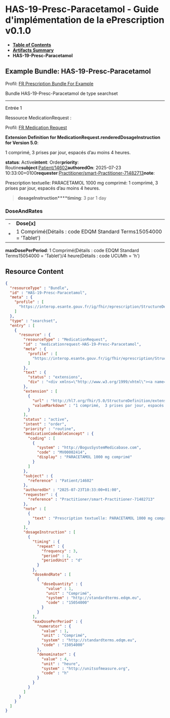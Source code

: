 # HAS-19-Presc-Paracetamol - Guide d'implémentation de la ePrescription v0.1.0

* [**Table of Contents**](toc.md)
* [**Artifacts Summary**](artifacts.md)
* **HAS-19-Presc-Paracetamol**

## Example Bundle: HAS-19-Presc-Paracetamol

Profil: [FR Prescription Bundle For Example](StructureDefinition-fr-prescription-bundle-for-example.md)

Bundle HAS-19-Presc-Paracetamol de type searchset

-------

Entrée 1

Ressource MedicationRequest :

> 

Profil: [FR Medication Request](StructureDefinition-fr-medicationrequest.md)

**Extension Definition for MedicationRequest.renderedDosageInstruction for Version 5.0**:

1 comprimé, 3 prises par jour, espacés d’au moins 4 heures.

**status**: Active**intent**: Order**priority**: Routine**subject**:[Patient/14602](Patient/14602)**authoredOn**: 2025-07-23 10:33:00+0100**requester**:[Practitioner/smart-Practitioner-71482713](Practitioner/smart-Practitioner-71482713)**note**:
> 

Prescription textuelle: PARACETAMOL 1000 mg comprimé: 1 comprimé, 3 prises par jour, espacés d’au moins 4 heures.


> **dosageInstruction****timing**: 3 par 1 day

### DoseAndRates

| | |
| :--- | :--- |
| - | **Dose[x]** |
| * | 1 Comprimé(Détails : code EDQM Standard Terms15054000 = 'Tablet') |

**maxDosePerPeriod**: 1 Comprimé(Détails : code EDQM Standard Terms15054000 = 'Tablet')/4 heure(Détails : code UCUMh = 'h')



## Resource Content

```json
{
  "resourceType" : "Bundle",
  "id" : "HAS-19-Presc-Paracetamol",
  "meta" : {
    "profile" : [
      "https://interop.esante.gouv.fr/ig/fhir/eprescription/StructureDefinition/fr-prescription-bundle-for-example"
    ]
  },
  "type" : "searchset",
  "entry" : [
    {
      "resource" : {
        "resourceType" : "MedicationRequest",
        "id" : "medicationrequest-HAS-19-Presc-Paracetamol",
        "meta" : {
          "profile" : [
            "https://interop.esante.gouv.fr/ig/fhir/eprescription/StructureDefinition/fr-medicationrequest"
          ]
        },
        "text" : {
          "status" : "extensions",
          "div" : "<div xmlns=\"http://www.w3.org/1999/xhtml\"><a name=\"MedicationRequest_medicationrequest-HAS-19-Presc-Paracetamol\"> </a><p class=\"res-header-id\"><b>Narratif généré : PrescriptionMédicamenteuseTODO medicationrequest-HAS-19-Presc-Paracetamol</b></p><a name=\"medicationrequest-HAS-19-Presc-Paracetamol\"> </a><a name=\"hcmedicationrequest-HAS-19-Presc-Paracetamol\"> </a><div style=\"display: inline-block; background-color: #d9e0e7; padding: 6px; margin: 4px; border: 1px solid #8da1b4; border-radius: 5px; line-height: 60%\"><p style=\"margin-bottom: 0px\"/><p style=\"margin-bottom: 0px\">Profil: <a href=\"StructureDefinition-fr-medicationrequest.html\">FR Medication Request</a></p></div><p><b>Extension Definition for MedicationRequest.renderedDosageInstruction for Version 5.0</b>: </p><div><p>1 comprimé,  3 prises par jour, espacés d’au moins 4 heures.</p>\n</div><p><b>status</b>: Active</p><p><b>intent</b>: Order</p><p><b>priority</b>: Routine</p><p><b>medication</b>: <span title=\"Codes :{http://BogusSystemMedicabase.com MV00002414}\">PARACETAMOL 1000 mg comprimé</span></p><p><b>subject</b>: <a href=\"Patient/14602\">Patient/14602</a></p><p><b>authoredOn</b>: 2025-07-23 10:33:00+0100</p><p><b>requester</b>: <a href=\"Practitioner/smart-Practitioner-71482713\">Practitioner/smart-Practitioner-71482713</a></p><p><b>note</b>: </p><blockquote><div><p>Prescription textuelle: PARACETAMOL 1000 mg comprimé: 1 comprimé,  3 prises par jour, espacés d’au moins 4 heures.</p>\n</div></blockquote><blockquote><p><b>dosageInstruction</b></p><p><b>timing</b>: 3 par 1 day</p><h3>DoseAndRates</h3><table class=\"grid\"><tr><td style=\"display: none\">-</td><td><b>Dose[x]</b></td></tr><tr><td style=\"display: none\">*</td><td>1 Comprimé<span style=\"background: LightGoldenRodYellow\"> (Détails : code EDQM Standard Terms15054000 = 'Tablet')</span></td></tr></table><p><b>maxDosePerPeriod</b>: 1 Comprimé<span style=\"background: LightGoldenRodYellow\"> (Détails : code EDQM Standard Terms15054000 = 'Tablet')</span>/4 heure<span style=\"background: LightGoldenRodYellow\"> (Détails : code UCUMh = 'h')</span></p></blockquote></div>"
        },
        "extension" : [
          {
            "url" : "http://hl7.org/fhir/5.0/StructureDefinition/extension-MedicationRequest.renderedDosageInstruction",
            "valueMarkdown" : "1 comprimé,  3 prises par jour, espacés d’au moins 4 heures."
          }
        ],
        "status" : "active",
        "intent" : "order",
        "priority" : "routine",
        "medicationCodeableConcept" : {
          "coding" : [
            {
              "system" : "http://BogusSystemMedicabase.com",
              "code" : "MV00002414",
              "display" : "PARACETAMOL 1000 mg comprimé"
            }
          ]
        },
        "subject" : {
          "reference" : "Patient/14602"
        },
        "authoredOn" : "2025-07-23T10:33:00+01:00",
        "requester" : {
          "reference" : "Practitioner/smart-Practitioner-71482713"
        },
        "note" : [
          {
            "text" : "Prescription textuelle: PARACETAMOL 1000 mg comprimé: 1 comprimé,  3 prises par jour, espacés d’au moins 4 heures."
          }
        ],
        "dosageInstruction" : [
          {
            "timing" : {
              "repeat" : {
                "frequency" : 3,
                "period" : 1,
                "periodUnit" : "d"
              }
            },
            "doseAndRate" : [
              {
                "doseQuantity" : {
                  "value" : 1,
                  "unit" : "Comprimé",
                  "system" : "http://standardterms.edqm.eu",
                  "code" : "15054000"
                }
              }
            ],
            "maxDosePerPeriod" : {
              "numerator" : {
                "value" : 1,
                "unit" : "Comprimé",
                "system" : "http://standardterms.edqm.eu",
                "code" : "15054000"
              },
              "denominator" : {
                "value" : 4,
                "unit" : "heure",
                "system" : "http://unitsofmeasure.org",
                "code" : "h"
              }
            }
          }
        ]
      }
    }
  ]
}

```

